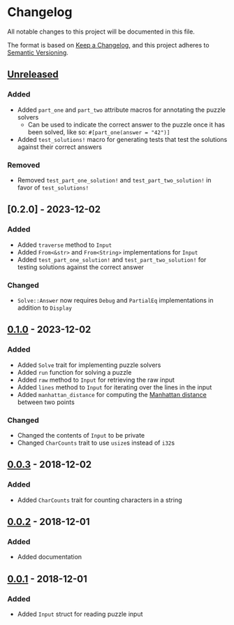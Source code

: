 # Changelog

All notable changes to this project will be documented in this file.

The format is based on [Keep a Changelog](https://keepachangelog.com/en/1.0.0/),
and this project adheres to [Semantic Versioning](https://semver.org/spec/v2.0.0.html).

## [Unreleased]

### Added

- Added `part_one` and `part_two` attribute macros for annotating the puzzle solvers
  - Can be used to indicate the correct answer to the puzzle once it has been solved, like so: `#[part_one(answer = "42")]`
- Added `test_solutions!` macro for generating tests that test the solutions against their correct answers

### Removed

- Removed `test_part_one_solution!` and `test_part_two_solution!` in favor of `test_solutions!`

## [0.2.0] - 2023-12-02

### Added

- Added `traverse` method to `Input`
- Added `From<&str>` and `From<String>` implementations for `Input`
- Added `test_part_one_solution!` and `test_part_two_solution!` for testing solutions against the correct answer

### Changed

- `Solve::Answer` now requires `Debug` and `PartialEq` implementations in addition to `Display`

## [0.1.0] - 2023-12-02

### Added

- Added `Solve` trait for implementing puzzle solvers
- Added `run` function for solving a puzzle
- Added `raw` method to `Input` for retrieving the raw input
- Added `lines` method to `Input` for iterating over the lines in the input
- Added `manhattan_distance` for computing the [Manhattan distance](https://en.wikipedia.org/wiki/Taxicab_geometry) between two points

### Changed

- Changed the contents of `Input` to be private
- Changed `CharCounts` trait to use `usize`s instead of `i32`s

## [0.0.3] - 2018-12-02

### Added

- Added `CharCounts` trait for counting characters in a string

## [0.0.2] - 2018-12-01

### Added

- Added documentation

## [0.0.1] - 2018-12-01

### Added

- Added `Input` struct for reading puzzle input

[unreleased]: https://github.com/maxdeviant/adventurous/compare/v0.2.0...HEAD
[0.1.0]: https://github.com/maxdeviant/adventurous/compare/v0.1.0...v0.2.0
[0.1.0]: https://github.com/maxdeviant/adventurous/compare/v0.0.3...v0.1.0
[0.0.3]: https://github.com/maxdeviant/adventurous/compare/v0.0.2...v0.0.3
[0.0.2]: https://github.com/maxdeviant/adventurous/compare/v0.0.1...v0.0.2
[0.0.1]: https://github.com/maxdeviant/adventurous/compare/90b1174...v0.0.1
